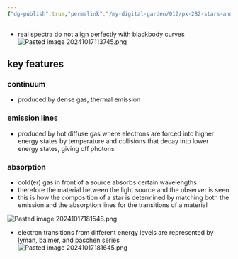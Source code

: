 ```yaml
---
{"dg-publish":true,"permalink":"/my-digital-garden/012/px-282-stars-and-the-solar-system/a-introduction/px-282-a10-real-spectra/","created":"2024-11-25T10:50:32.000+00:00","updated":"2024-11-26T09:33:56.254+00:00"}
---
```


- real spectra do not align perfectly with blackbody curves
![Pasted image 20241017113745.png](/img/user/pics/Pasted%20image%2020241017113745.png)
## key features
### continuum
- produced by dense gas, thermal emission
### emission lines
- produced by hot diffuse gas where electrons are forced into higher energy states by temperature and collisions that decay into lower energy states, giving off photons
### absorption
- cold(er) gas in front of a source absorbs certain wavelengths
- therefore the material between the light source and the observer is seen
- this is how the composition of a star is determined by matching both the emission and the absorption lines for the transitions of a material

![Pasted image 20241017181548.png](/img/user/pics/Pasted%20image%2020241017181548.png)

- electron transitions from different energy levels are represented by lyman, balmer, and paschen series
![Pasted image 20241017181645.png](/img/user/pics/Pasted%20image%2020241017181645.png)
